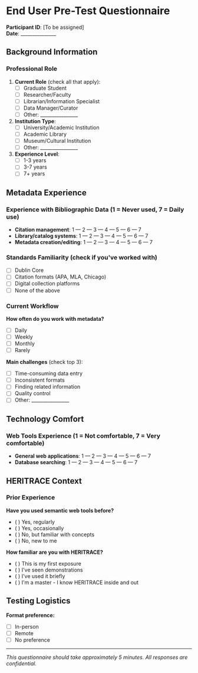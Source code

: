 # End User Pre-Test Questionnaire

**Participant ID**: [To be assigned]  
**Date**: _______________

## Background Information

### Professional Role
1. **Current Role** (check all that apply):
   - [ ] Graduate Student
   - [ ] Researcher/Faculty
   - [ ] Librarian/Information Specialist
   - [ ] Data Manager/Curator
   - [ ] Other: ________________

2. **Institution Type**:
   - [ ] University/Academic Institution
   - [ ] Academic Library
   - [ ] Museum/Cultural Institution
   - [ ] Other: ________________

3. **Experience Level**: 
   - [ ] 1-3 years
   - [ ] 3-7 years
   - [ ] 7+ years

## Metadata Experience

### Experience with Bibliographic Data (1 = Never used, 7 = Daily use)
- **Citation management**: 1 — 2 — 3 — 4 — 5 — 6 — 7
- **Library/catalog systems**: 1 — 2 — 3 — 4 — 5 — 6 — 7
- **Metadata creation/editing**: 1 — 2 — 3 — 4 — 5 — 6 — 7

### Standards Familiarity (check if you've worked with)
- [ ] Dublin Core
- [ ] Citation formats (APA, MLA, Chicago)
- [ ] Digital collection platforms
- [ ] None of the above

### Current Workflow
**How often do you work with metadata?**
- [ ] Daily
- [ ] Weekly
- [ ] Monthly
- [ ] Rarely

**Main challenges** (check top 3):
- [ ] Time-consuming data entry
- [ ] Inconsistent formats
- [ ] Finding related information
- [ ] Quality control
- [ ] Other: ________________

## Technology Comfort

### Web Tools Experience (1 = Not comfortable, 7 = Very comfortable)
- **General web applications**: 1 — 2 — 3 — 4 — 5 — 6 — 7
- **Database searching**: 1 — 2 — 3 — 4 — 5 — 6 — 7

## HERITRACE Context

### Prior Experience
**Have you used semantic web tools before?**
- ( ) Yes, regularly
- ( ) Yes, occasionally
- ( ) No, but familiar with concepts
- ( ) No, new to me

**How familiar are you with HERITRACE?**
- ( ) This is my first exposure
- ( ) I've seen demonstrations
- ( ) I've used it briefly
- ( ) I'm a master - I know HERITRACE inside and out

## Testing Logistics

**Format preference:**
- [ ] In-person
- [ ] Remote
- [ ] No preference

---

*This questionnaire should take approximately 5 minutes. All responses are confidential.* 